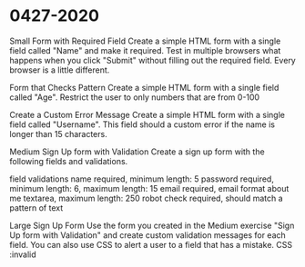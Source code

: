 # 0427-2020
Small
Form with Required Field
Create a simple HTML form with a single field called "Name" and make it required. Test in multiple browsers what happens when you click "Submit" without filling out the required field. Every browser is a little different.

Form that Checks Pattern
Create a simple HTML form with a single field called "Age". Restrict the user to only numbers that are from 0-100

Create a Custom Error Message
Create a simple HTML form with a single field called "Username". This field should a custom error if the name is longer than 15 characters.

Medium
Sign Up form with Validation
Create a sign up form with the following fields and validations.

field
validations
name	required, minimum length: 5
password	required, minimum length: 6, maximum length: 15
email	required, email format
about me	textarea, maximum length: 250
robot check	required, should match a pattern of text

Large
Sign Up Form
Use the form you created in the Medium exercise "Sign Up form with Validation" and create custom validation messages for each field. You can also use CSS to alert a user to a field that has a mistake. CSS :invalid